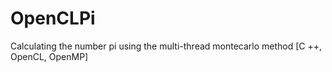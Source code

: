 # OpenCLPi
Calculating the number pi using the multi-thread montecarlo method [C ++, OpenCL, OpenMP]
